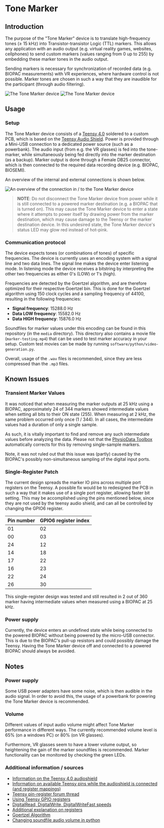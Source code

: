 # Tone Marker

## Introduction
The purpose of the "Tone Marker" device is to translate high-frequency tones ($\ge$ 15 kHz) into Transistor-transistor Logic (TTL) markers. This allows any application with an audio output (e.g. virtual reality games, websites, cellphones) to send custom markers (values ranging from 0 up to 255) by embedding these marker tones in the audio output.

Sending markers is necessary for synchronization of recorded data (e.g. BIOPAC measurements) with VR experiences, where hardware control is not possible. Marker tones are chosen in such a way that they are inaudible for the participant (through audio filtering).

![The Tone Marker device](./readme-media/tone-marker-front.jpg)
![The Tone Marker device](./readme-media/tone-marker-back.jpg)

## Usage

### Setup
The Tone Marker device consists of a [Teensy 4.0](https://www.pjrc.com/store/teensy40.html) soldered to a custom PCB, which is based on the [Teensy Audio Shield](https://www.pjrc.com/store/teensy3_audio.html).
Power is provided through a Mini-USB connection to a dedicated power source (such as a powerbank). The audio input (from e.g. the VR glasses) is fed into the tone-marker, while simultaneously being fed directly into the marker destination (as a backup). Marker output is done through a Female DB25 connector, which is then connected to the required data recording device (e.g. BIOPAC, BIOSEMI).

An overview of the internal and external connections is shown below.

![An overview of the connection in / to the Tone Marker device](./readme-media/tonemarker-diagram.jpg)

> **NOTE**: Do not disconnect the Tone Marker device from power while it is still connected to a powered marker destination (e.g. a BIOPAC that is turned on). This may cause the Tone Marker device to enter a state where it attempts to power itself by drawing power from the marker destination, which may cause damage to the Teensy or the marker destination device. In this undesired state, the Tone Marker device's status LED may glow red instead of hot-pink.

### Communication protocol

The device expects tones (or combinations of tones) of specific frequencies. The device is currently uses an encoding system with a signal line and two data lines. The signal line makes the device enter listening mode. In listening mode the device receives a bitstring by interpreting the other two frequencies as either 0's (LOW) or 1's (high).

Frequencies are detected by the Goertzel algorithm, and are therefore optimized for their respective Goertzel bin. This is done for the Goertzel algorithm using 150 clock cycles and a sampling frequency of 44100, resulting in the following frequencies:

- **Signal frequency**: 15288.0 Hz
- **Data LOW frequency**: 15582.0 Hz
- **Data HIGH frequency**: 15876.0 Hz

Soundfiles for marker values under this encoding can be found in this repository (in the `media` directory). This directory also contains a movie file (`marker-testing.mp4`) that can be used to test marker accuracy in your setup. Custom test movies can be made by running `software/python/video-generation.py`.

Overall, usage of the `.wav` files is recommended, since they are less compressed than the `.mp3` files.

## Known Issues

### Transient Marker Values
It was noticed that when measuring the marker outputs at 25 kHz using a BIOPAC, approximately 24 of 344 markers showed intermediate values when setting all bits to their ON state (255). When measuring at 2 kHz, the same problem occurred only once (1 / 344). In all cases, the intermediate values had a duration of only a single sample.

As such, it is vitally important to find and remove any such intermediate values before analyzing the data. Please not that the [PhysioData Toolbox](https://physiodatatoolbox.leidenuniv.nl/) automatically corrects for this by removing single-sample markers.

Note, it was not ruled out that this issue was (partly) caused by the BIOPAC's possibly non-simultaneous sampling of the digital input ports.

### Single-Register Patch
The current design spreads the marker IO pins across multiple port registers on the Teensy. A possible fix would be to redesigned the PCB in such a way that it makes use of a single port register, allowing faster bit setting. This may be accomplished using the pins mentioned below, since they are not used by the teensy audio shield, and can all be controlled by changing the GPIO6 register.

| Pin number 	| GPIO6 register index 	|
|------------	|----------------------	|
| 01         	| 02                   	|
| 00         	| 03                   	|
| 24         	| 12                   	|
| 14         	| 18                   	|
| 17         	| 22                   	|
| 16         	| 23                   	|
| 22         	| 24                   	|
| 26         	| 30                   	|


This single-register design was tested and still resulted in 2 out of 360 marker having intermediate values when measured using a BIOPAC at 25 kHz.


### Power supply
Currently, the device enters an undefined state while being connected to the powered BIOPAC without being powered by the micro-USB connector. This is due to the BIOPAC's pull-up resistors and could possibly damage the Teensy. Having the Tone Marker device off and connected to a powered BIOPAC should always be avoided.

## Notes

### Power supply

Some USB power adapters have some noise, which is then audible in the audio signal. In order to avoid this, the usage of a powerbank for powering the Tone Marker device is recommended.

### Volume

Different values of input audio volume might affect Tone Marker performance in different ways. The currently recommended volume level is 65% (on a windows PC) or 80% (on VR glasses).

Furthermore, VR glasses seem to have a lower volume output, so heightening the gain of the marker soundfiles is recommended. Marker functionality can be monitored by checking the green LEDs.

### Additional information / sources

- [Information on the Teensy 4.0 audioshield](https://forum.pjrc.com/index.php?threads/available-teensy-4-0-pins-when-audio-shield-d-attached.58331/)
- [Information on available Teensy pins while the audioshield is connected (and register mappings)](https://github.com/luni64/TeensyTimerTool/wiki/Avoid-PWM-timer-clashes)
- [Teensy pin-register forum thread](https://forum.pjrc.com/index.php?threads/teensy-4-1-digital-i-o-pin-map.64226/)
- [Using Teensy GPIO registers](https://forum.pjrc.com/index.php?threads/tutorial-on-digital-i-o-atmega-pin-port-ddr-d-b-registers-vs-arm-gpio_pdir-_pdor.17532/)
- [DigitalRead, DigitalWrite, DigitalWriteFast speeds](https://forum.pjrc.com/index.php?threads/speed-of-digitalread-and-digitalwrite-with-teensy3-0.24573/)
- [Additional explanation on registers](https://forum.pjrc.com/index.php?threads/unclear-on-how-to-use-ddrx-and-portx-teensy-3-2.53950/)
- [Goertzel Algorithm](https://courses.cs.washington.edu/courses/cse466/11au/resources/GoertzelAlgorithmEETimes.pdf)
- [Changing soundfile audio volume in python](https://stackoverflow.com/questions/43679631/python-how-to-change-audio-volume)
